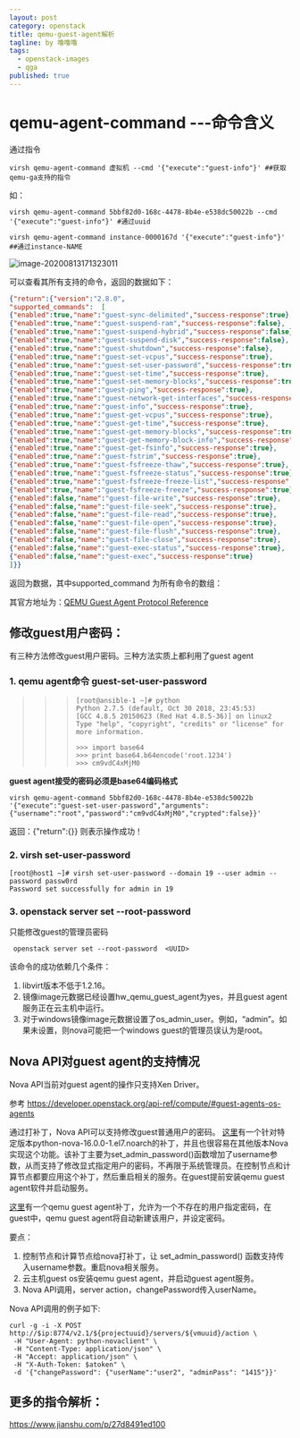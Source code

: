 ```yaml
---
layout: post
category: openstack
title: qemu-guest-agent解析
tagline: by 噜噜噜
tags: 
  - openstack-images
  - qga
published: true
---
```




<!--more-->

# qemu-agent-command ---命令含义

通过指令

```
virsh qemu-agent-command 虚拟机 --cmd '{"execute":"guest-info"}' ##获取qemu-ga支持的指令
```

如：

```
virsh qemu-agent-command 5bbf82d0-168c-4478-8b4e-e538dc50022b --cmd '{"execute":"guest-info"}' #通过uuid

virsh qemu-agent-command instance-0000167d '{"execute":"guest-info"}'  ##通过instance-NAME
```

![image-20200813171323011](https://i.loli.net/2020/08/19/RxCzdGJK5YEkADu.png)

可以查看其所有支持的命令，返回的数据如下：

```json
{"return":{"version":"2.8.0",
"supported_commands":  [
{"enabled":true,"name":"guest-sync-delimited","success-response":true},{"enabled":true,"name":"guest-sync","success-response":true},
{"enabled":true,"name":"guest-suspend-ram","success-response":false},
{"enabled":true,"name":"guest-suspend-hybrid","success-response":false},
{"enabled":true,"name":"guest-suspend-disk","success-response":false},
{"enabled":true,"name":"guest-shutdown","success-response":false},
{"enabled":true,"name":"guest-set-vcpus","success-response":true},
{"enabled":true,"name":"guest-set-user-password","success-response":true},
{"enabled":true,"name":"guest-set-time","success-response":true},
{"enabled":true,"name":"guest-set-memory-blocks","success-response":true},
{"enabled":true,"name":"guest-ping","success-response":true},
{"enabled":true,"name":"guest-network-get-interfaces","success-response":true},
{"enabled":true,"name":"guest-info","success-response":true},
{"enabled":true,"name":"guest-get-vcpus","success-response":true},
{"enabled":true,"name":"guest-get-time","success-response":true},
{"enabled":true,"name":"guest-get-memory-blocks","success-response":true},
{"enabled":true,"name":"guest-get-memory-block-info","success-response":true},
{"enabled":true,"name":"guest-get-fsinfo","success-response":true},
{"enabled":true,"name":"guest-fstrim","success-response":true},
{"enabled":true,"name":"guest-fsfreeze-thaw","success-response":true},
{"enabled":true,"name":"guest-fsfreeze-status","success-response":true},
{"enabled":true,"name":"guest-fsfreeze-freeze-list","success-response":true},
{"enabled":true,"name":"guest-fsfreeze-freeze","success-response":true},
{"enabled":false,"name":"guest-file-write","success-response":true},
{"enabled":false,"name":"guest-file-seek","success-response":true},
{"enabled":false,"name":"guest-file-read","success-response":true},
{"enabled":false,"name":"guest-file-open","success-response":true},
{"enabled":false,"name":"guest-file-flush","success-response":true},
{"enabled":false,"name":"guest-file-close","success-response":true},
{"enabled":false,"name":"guest-exec-status","success-response":true},
{"enabled":false,"name":"guest-exec","success-response":true}
]}}
```

返回为数据，其中supported_command 为所有命令的数组：

其官方地址为：[QEMU Guest Agent Protocol Reference](https://links.jianshu.com/go?to=https%3A%2F%2Fqemu.weilnetz.de%2Fdoc%2Fqemu-ga-ref.html%23API-Reference)

## 修改guest用户密码：

有三种方法修改guest用户密码。三种方法实质上都利用了guest agent

### 1. qemu agent命令 guest-set-user-password

>>> ```
>>> [root@ansible-1 ~]# python
>>> Python 2.7.5 (default, Oct 30 2018, 23:45:53)
>>> [GCC 4.8.5 20150623 (Red Hat 4.8.5-36)] on linux2
>>> Type "help", "copyright", "credits" or "license" for more information.
>>> 
>>> >>> import base64
>>> >>> print base64.b64encode('root.1234')
>>> >>> cm9vdC4xMjM0
>>> ```
>>>
>>> 

**guest agent接受的密码必须是base64编码格式**

```
virsh qemu-agent-command 5bbf82d0-168c-4478-8b4e-e538dc50022b '{"execute":"guest-set-user-password","arguments":{"username":"root","password":"cm9vdC4xMjM0","crypted":false}}'
```

返回：{"return":{}}  则表示操作成功！



### 2. virsh set-user-password

```
[root@host1 ~]# virsh set-user-password --domain 19 --user admin --password passw0rd
Password set successfully for admin in 19
```

### 3. openstack server set --root-password

只能修改guest的管理员密码

```
 openstack server set --root-password  <UUID>
```

该命令的成功依赖几个条件：

1. libvirt版本不低于1.2.16。
2. 镜像image元数据已经设置hw_qemu_guest_agent为yes，并且guest agent服务正在云主机中运行。
3. 对于windows镜像image元数据设置了os_admin_user。例如，“admin”。如果未设置，则nova可能把一个windows guest的管理员误认为是root。

## Nova API对guest agent的支持情况

Nova API当前对guest agent的操作只支持Xen Driver。

参考 https://developer.openstack.org/api-ref/compute/#guest-agents-os-agents

通过打补丁，Nova API可以支持修改guest普通用户的密码。
[这里](https://gitee.com/wanghuiic/test/blob/19604559484a3ed14e65c290136c836c365810cd/patch-change-guest-userpass.sh)有一个针对特定版本python-nova-16.0.0-1.el7.noarch的补丁，并且也很容易在其他版本Nova实现这个功能。该补丁主要为set_admin_password()函数增加了username参数，从而支持了修改显式指定用户的密码，不再限于系统管理员。在控制节点和计算节点都要应用这个补丁，然后重启相关的服务。在guest提前安装qemu guest agent软件并启动服务。

[这里](https://gitee.com/wanghuiic/test/blob/master/add-user-when-guest-change-password.patch)有一个qemu guest agent补丁，允许为一个不存在的用户指定密码，在guest中，qemu guest agent将自动新建该用户，并设定密码。

要点：

1. 控制节点和计算节点给nova打补丁，让 set_admin_password() 函数支持传入username参数。重启nova相关服务。
2. 云主机guest os安装qemu guest agent，并启动guest agent服务。
3. Nova API调用，server action，changePassword传入userName。

Nova API调用的例子如下:

```
curl -g -i -X POST http://$ip:8774/v2.1/${projectuuid}/servers/${vmuuid}/action \
 -H "User-Agent: python-novaclient" \
 -H "Content-Type: application/json" \
 -H "Accept: application/json" \
 -H "X-Auth-Token: $atoken" \
 -d '{"changePassword": {"userName":"user2", "adminPass": "1415"}}'
```

## 更多的指令解析：

https://www.jianshu.com/p/27d8491ed100